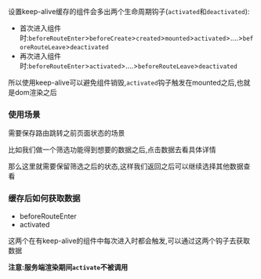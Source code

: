 设置keep-alive缓存的组件会多出两个生命周期钩子(`activated`和`deactivated`):

- 首次进入组件时:`beforeRouteEnter`>`beforeCreate`>`created`>`mounted`>`activated`>....>`beforeRouteLeave`>`deactivated`
- 再次进入组件时:`beforeRouteEnter`>`activated`>....>`beforeRouteLeave`>`deactivated`

所以使用keep-alive可以避免组件销毁,`activated`钩子触发在mounted之后,也就是dom渲染之后

### 使用场景

需要保存路由跳转之前页面状态的场景

比如我们做一个筛选功能得到想要的数据之后,点击数据去看具体详情

那么这里就需要保留筛选之后的状态,这样我们返回之后可以继续选择其他数据查看

### 缓存后如何获取数据

- beforeRouteEnter
- activated

这两个在有keep-alive的组件中每次进入时都会触发,可以通过这两个钩子去获取数据

**注意:服务端渲染期间`activate`不被调用**